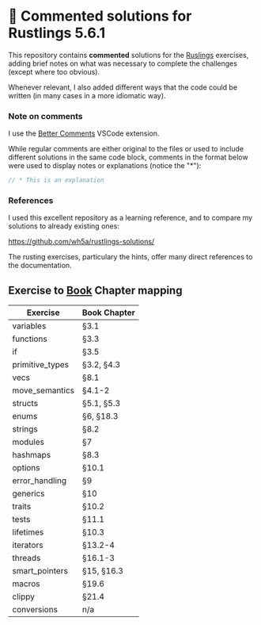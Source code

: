 # 🦀 Commented solutions for Rustlings 5.6.1

This repository contains **commented** solutions for the [Ruslings](https://github.com/rust-lang/rustlings/) exercises, adding brief notes on what was necessary to complete the challenges (except where too obvious).

Whenever relevant, I also added different ways that the code could be written (in many cases in a more idiomatic way).

### Note on comments

I use the [Better Comments](https://marketplace.visualstudio.com/items?itemName=aaron-bond.better-comments) VSCode extension.

While regular comments are either original to the files or used to include different solutions in the same code block, comments in the format below were used to display notes or explanations (notice the "\*"):

```rs
// * This is an explanation
```

### References

I used this excellent repository as a learning reference, and to compare my solutions to already existing ones:

https://github.com/wh5a/rustlings-solutions/

The rusting exercises, particulary the hints, offer many direct references to the documentation.

## Exercise to [Book](https://doc.rust-lang.org/book/) Chapter mapping

| Exercise        | Book Chapter |
| --------------- | ------------ |
| variables       | §3.1         |
| functions       | §3.3         |
| if              | §3.5         |
| primitive_types | §3.2, §4.3   |
| vecs            | §8.1         |
| move_semantics  | §4.1-2       |
| structs         | §5.1, §5.3   |
| enums           | §6, §18.3    |
| strings         | §8.2         |
| modules         | §7           |
| hashmaps        | §8.3         |
| options         | §10.1        |
| error_handling  | §9           |
| generics        | §10          |
| traits          | §10.2        |
| tests           | §11.1        |
| lifetimes       | §10.3        |
| iterators       | §13.2-4      |
| threads         | §16.1-3      |
| smart_pointers  | §15, §16.3   |
| macros          | §19.6        |
| clippy          | §21.4        |
| conversions     | n/a          |
